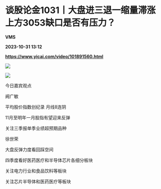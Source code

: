 # 谈股论金1031丨大盘进三退一缩量滞涨 上方3053缺口是否有压力？
**VMS**

**2023-10-31 13:12**

**https://www.yicai.com/video/101891560.html**

![](http://imgcdn.yicai.com/vms-new/2023/10/aa0388fc-a919-46d0-9a6b-1ccb6ff523fc.jpg) 

[![](https://imgcdn.yicai.com/uppics/images/2021/06/f82fd36f56308e8bdcf9eb48747315f5.jpg)](https://yktstatic.emoney.cn/ykthtml/app-download/)

今日嘉宾观点

阙广敏

平均股价指数创纪录 月线8连阴

11月至明年一月股指有望迎来反弹

关注三季报单季业绩超预期品种

徐世荣

大盘反弹力度看回踩空间

四季度看好医药医疗和半导体芯片各细分板块

关注电力行业和食品饮料等板块

关注芯片半导体和医药医疗等板块